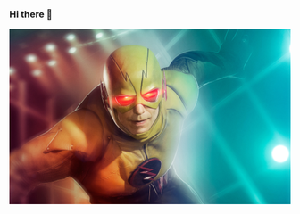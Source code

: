 ### Hi there 👋

![Welcome](https://github.com/cisamu123/cisamu123/blob/main/assets/Reverse.jpg)

<!--
**cisamu123/cisamu123** is a ✨ _special_ ✨ repository because its `README.md` (this file) appears on your GitHub profile.

Here are some ideas to get you started:

- 🔭 I’m currently working on ...
- 🌱 I’m currently learning ...
- 👯 I’m looking to collaborate on ...
- 🤔 I’m looking for help with ...
- 💬 Ask me about ...
- 📫 How to reach me: ...
- 😄 Pronouns: ...
- ⚡ Fun fact: ...
![Welcome](https://github.com/cisamu123/cisamu123/blob/main/assets/Welcome.jpg)
```
using System.CISAMU;
using System.GITHUB_PROFILE;

namespace CisamuProfile
{
    class CisamuProfileMain
    {
        static void Main(string[] args)
        {
            Console.WriteLine("Welcome, i'm Cisamu. For the most part I'm C# .NET Framework developer...");
        }
    }
}

```
## MY GIT STATS
|[![Github stats](https://github-readme-stats.vercel.app/api?username=cisamu123&theme=radical&show_icons=true)](https://github.com/anuraghazra/github-readme-stats)|<img src="https://user-images.githubusercontent.com/53375304/165995414-b1d15d50-43cc-428a-8540-bbda07a5c279.png" width=150 height=150 />|
|:---:|:---:|
|[![Wakatime stats](https://github-readme-stats.vercel.app/api/wakatime?username=cisamu123&theme=radical&layout=compact)](https://wakatime.com/cisamu123)|[![Top Langs](https://github-readme-stats.vercel.app/api/top-langs/?username=cisamu123&theme=radical&layout=compact&langs_count=6)](https://github.com/anuraghazra/github-readme-stats)|

### Contact me 🔗

- <a href="https://t.me/CodQu"><img src="https://upload.wikimedia.org/wikipedia/commons/thumb/8/82/Telegram_logo.svg/768px-Telegram_logo.svg.png" width=14 height=14 /> Telegram</a>
-->
